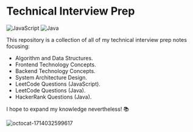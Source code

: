 # Technical Interview Prep

![JavaScript](https://img.shields.io/badge/javascript-%23323330.svg?style=for-the-badge&logo=javascript&logoColor=%23F7DF1E)
![Java](https://img.shields.io/badge/Java-%23ED8B00.svg?style=for-the-badge&logo=openjdk&logoColor=white)

This repository is a collection of all of my technical interview prep notes focusing:
- Algorithm and Data Structures. 
- Frontend Technology Concepts.
- Backend Technology Concepts.
- System Architecture Design.
- LeetCode Questions (JavaScript).
- LeetCode Questions (Java).
- HackerRank Questions (Java).

I hope to expand my knowledge nevertheless! 📚 

![octocat-1714032599617](https://github.com/sangvo235/Technical-Interview-Prep/assets/97276811/a1e0236e-1373-459c-9b3a-0a3c87d3b76f)
